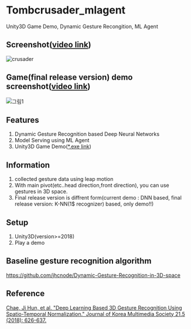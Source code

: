 # Tombcrusader_mlagent
Unity3D Game Demo, Dynamic Gesture Recongition, ML Agent

## Screenshot([video link](https://youtu.be/0TBjoWunp7Y))
![crusader](https://user-images.githubusercontent.com/61224394/109902672-1c0b0400-7cde-11eb-9a7e-9bb70b60c3a7.gif)

## Game(final release version) demo screenshot([video link](https://youtu.be/7pMLIZpnmyk))
![그림1](https://user-images.githubusercontent.com/61224394/109665780-e0731b80-7bb1-11eb-8916-f5c9f5092ed9.png)

## Features
1. Dynamic Gesture Recognition based Deep Neural Networks
2. Model Serving using ML Agent
3. Unity3D Game Demo([*.exe link](https://github.com/jhcnode/Tombcrusader_mlagent/releases/download/1.0/Release.zip))

## Information 
1. collected gesture data using leap motion
2. With main pivot(etc..head direction,front direction), you can use gestures in 3D space. 
3. Final release version is diffrent form(current demo : DNN based, final release version: K-NN(1$ recognizer) based, only demo!!) 

## Setup
1. Unity3D(version>=2018)
2. Play a demo

## Baseline gesture recognition algorithm
https://github.com/jhcnode/Dynamic-Gesture-Recognition-in-3D-space

## Reference
[Chae, Ji Hun, et al. "Deep Learning Based 3D Gesture Recognition Using Spatio-Temporal Normalization." Journal of Korea Multimedia Society 21.5 (2018): 626-637.](https://www.koreascience.or.kr/article/JAKO201818564288222.page)
